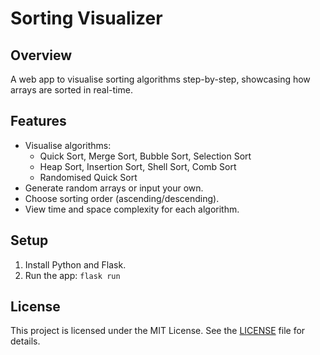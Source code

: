 # Sorting Visualizer

## Overview

A web app to visualise sorting algorithms step-by-step, showcasing how arrays are sorted in real-time.

## Features

- Visualise algorithms:
  - Quick Sort, Merge Sort, Bubble Sort, Selection Sort
  - Heap Sort, Insertion Sort, Shell Sort, Comb Sort
  - Randomised Quick Sort
- Generate random arrays or input your own.
- Choose sorting order (ascending/descending).
- View time and space complexity for each algorithm.

## Setup

1. Install Python and Flask.
2. Run the app: `flask run`

## License

This project is licensed under the MIT License. See the [LICENSE](LICENSE) file for details.
